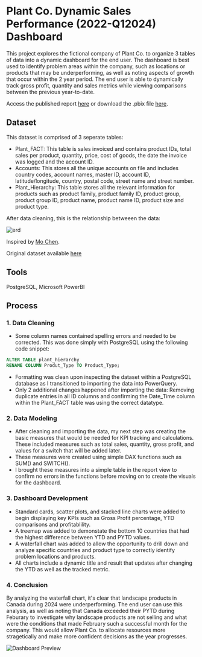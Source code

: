 # Plant Co. Dynamic Sales Performance (2022-Q12024) Dashboard

This project explores the fictional company of Plant Co. to organize 3 tables of data into a dynamic dashboard for the end user. The dashboard is best used to identify problem areas within the company, such as locations or products that may be underperforming, as well as noting aspects of growth that occur within the 2 year period. The end user is able to dynamically track gross profit, quantity and sales metrics while viewing comparisons between the previous year-to-date.

Access the published report [here](https://app.fabric.microsoft.com/groups/me/reports/b4b39cf2-1ed7-48d2-886f-2631e3ab6ee8/c154c62908eb290d2b91?experience=fabric-developer) or download the .pbix file [here](https://github.com/Elijah-Rodriguez/data-analysis/blob/main/Sales%20Dashboard/Plant%20Co%20Performance%20Report.pbix).

## Dataset

This dataset is comprised of 3 seperate tables: 
- Plant_FACT: This table is sales invoiced and contains product IDs, total sales per product, quantity, price, cost of goods, the date the invoice was logged and the account ID.
- Accounts: This stores all the unique accounts on file and includes country codes, account names, master ID, account ID, latitude/longitude, country, postal code, street name and street number.
- Plant_Hierarchy: This table stores all the relevant information for products such as product family, product family ID, product group, product group ID, product name, product name ID, product size and product type.

After data cleaning, this is the relationship betweeen the data:

![erd](images/)


Inspired by [Mo Chen](https://github.com/mochen862).

Original dataset available [here](https://github.com/Elijah-Rodriguez/data-analysis/blob/main/Plant%20Co%20Performance%20Dashboard/Plant_DTS.xls)

## Tools
PostgreSQL, Microsoft PowerBI

## Process

### 1. Data Cleaning
- Some column names contained spelling errors and needed to be corrected. This was done simply with PostgreSQL using the following code snippet:
  
```sql
ALTER TABLE plant_hierarchy 
RENAME COLUMN Produt_Type TO Product_Type; 
```

- Formatting was clean upon inspecting the dataset within a PostgreSQL database as I transitioned to importing the data into PowerQuery.
- Only 2 additional changes happened after importing the data: Removing duplicate entries in all ID columns and confirming the Date_Time column within the Plant_FACT table was using the correct datatype.

### 2. Data Modeling
- After cleaning and importing the data, my next step was creating the basic measures that would be needed for KPI tracking and calculations. These included measures such as total sales, quantity, gross profit, and values for a switch that will be added later.
- These measures were created using simple DAX functions such as SUM() and SWITCH().
- I brought these measures into a simple table in the report view to confirm no errors in the functions before moving on to create the visuals for the dashboard.

### 3. Dashboard Development
- Standard cards, scatter plots, and stacked line charts were added to begin displaying key KPIs such as Gross Profit percentage, YTD comparisons and profitablility.
- A treemap was added to demonstate the bottom 10 countries that had the highest difference between YTD and PYTD values.
- A waterfall chart was added to allow the opportunity to drill down and analyze specific countries and product type to correctly identify problem locations and products.
- All charts include a dynamic title and result that updates after changing the YTD as well as the tracked metric.


### 4. Conclusion
By analyzing the waterfall chart, it's clear that landscape products in Canada during 2024 were underperforming. The end user can use this analysis, as well as noting that Canada exceeded their PYTD during Feburary to investigate why landscape products are not selling and what were the conditions that made February such a successful month for the company. This would allow Plant Co. to allocate resources more stragetically and make more confident decisions as the year progresses. 

![Dashboard Preview](images/PlantCoDashboard.png)

